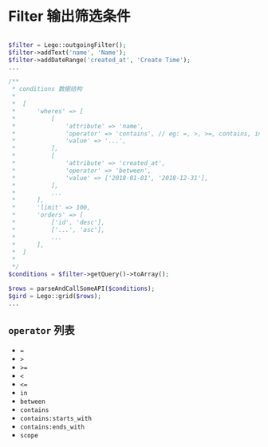 # Filter 输出筛选条件


```php

$filter = Lego::outgoingFilter();
$filter->addText('name', 'Name');
$filter->addDateRange('created_at', 'Create Time');
...

/**
 * conditions 数据结构
 *
 *  [
 *      'wheres' => [
 *          [
 *              'attribute' => 'name',
 *              'operator' => 'contains', // eg: =, >, >=, contains, in, between etc.
 *              'value' => '...',
 *          ],
 *          [
 *              'attribute' => 'created_at',
 *              'operator' => 'between',
 *              'value' => ['2018-01-01', '2018-12-31'],
 *          ],
 *          ...
 *      ],
 *      'limit' => 100,
 *      'orders' => [
 *          ['id', 'desc'],
 *          ['...', 'asc'],
 *          ...
 *      ],
 *  ]
 *
 */
$conditions = $filter->getQuery()->toArray();

$rows = parseAndCallSomeAPI($conditions);
$gird = Lego::grid($rows);
...

```


## `operator` 列表

- `=`
- `>`
- `>=`
- `<`
- `<=`
- `in`
- `between`
- `contains`
- `contains:starts_with`
- `contains:ends_with`
- `scope`







